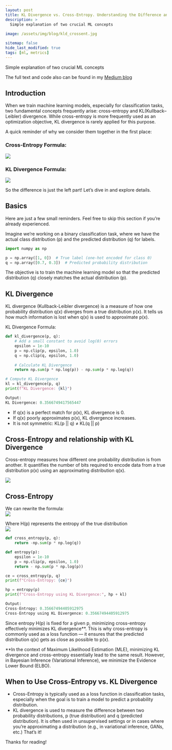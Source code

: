 ```yaml
---
layout: post
title: KL Divergence vs. Cross-Entropy. Understanding the Difference and Similarities
description: >
  Simple explanation of two crucial ML concepts
  
image: /assets/img/blog/kld_crossent.jpg

sitemap: false
hide_last_modified: true
tags: [ml, metrics]
---
```


Simple explanation of two crucial ML concepts

The full text and code also can be found in my [Medium blog](https://medium.com/@katykas/kl-divergence-vs-cross-entropy-understanding-the-difference-and-similarities-9cbc0c796598)

## Introduction
When we train machine learning models, especially for classification tasks, two fundamental concepts frequently arise: cross-entropy and KL(Kullback–Leibler) divergence. While cross-entropy is more frequently used as an optimization objective, KL divergence is rarely applied for this purpose.

A quick reminder of why we consider them together in the first place:

### Cross-Entropy Formula:
![](https://miro.medium.com/v2/resize:fit:828/format:webp/1*lfZ9hhE-5FUxNXQ0_0J7Wg.png)

### KL Divergence Formula:
![](https://miro.medium.com/v2/resize:fit:4800/format:webp/1*xDjm8bNW2dtblCX8_2SnXw.png)

So the difference is just the left part! Let’s dive in and explore details.

## Basics
Here are just a few small reminders. Feel free to skip this section if you’re already experienced.

Imagine we’re working on a binary classification task, where we have the actual class distribution (p) and the predicted distribution (q) for labels.

```python
import numpy as np

p = np.array([1, 0])  # True label (one-hot encoded for class 0)
q = np.array([0.7, 0.3])  # Predicted probability distribution
```

The objective is to train the machine learning model so that the predicted distribution (q) closely matches the actual distribution (p).

## KL Divergence
KL divergence (Kullback-Leibler divergence) is a measure of how one probability distribution q(x) diverges from a true distribution p(x). It tells us how much information is lost when q(x) is used to approximate p(x).


KL Divergence Formula:

```python
def kl_divergence(p, q):
    # Add a small constant to avoid log(0) errors
    epsilon = 1e-10
    p = np.clip(p, epsilon, 1.0)
    q = np.clip(q, epsilon, 1.0)
    
    # Calculate KL Divergence
    return np.sum(p * np.log(p)) - np.sum(p * np.log(q))

# Compute KL Divergence
kl = kl_divergence(p, q)
print(f"KL Divergence: {kl}")
```
```python
Output:
KL Divergence: 0.3566749417565447
```

* If q(x) is a perfect match for p(x), KL divergence is 0.
* If q(x) poorly approximates p(x), KL divergence increases.
* It is not symmetric: KL(p || q) ≠ KL(q || p)

## Cross-Entropy and relationship with KL Divergence
Cross-entropy measures how different one probability distribution is from another. It quantifies the number of bits required to encode data from a true distribution p(x) using an approximating distribution q(x).

![](https://miro.medium.com/v2/resize:fit:828/format:webp/1*lfZ9hhE-5FUxNXQ0_0J7Wg.png)

## Cross-Entropy
We can rewrite the formula:  
![](https://miro.medium.com/v2/resize:fit:1064/format:webp/1*VLVD6X6LNue3zJ7_dSAftw.png)

Where H(p) represents the entropy of the true distribution  
![](https://miro.medium.com/v2/resize:fit:610/format:webp/1*L9_tttKyPckrC4_ssE_nKA.png)

```python
def cross_entropy(p, q):
    return -np.sum(p * np.log(q))

def entropy(p):
    epsilon = 1e-10
    p = np.clip(p, epsilon, 1.0)
    return - np.sum(p * np.log(p))

ce = cross_entropy(p, q)
print(f"Cross-Entropy: {ce}")

hp = entropy(p)
print(f"Cross-Entropy using KL Divergence:", hp + kl)
```

```python
Output:
Cross-Entropy: 0.35667494405912975
Cross-Entropy using KL Divergence: 0.35667494405912975
```

Since entropy H(p) is fixed for a given p, minimizing cross-entropy effectively minimizes KL divergence**. This is why cross-entropy is commonly used as a loss function — it ensures that the predicted distribution q(x) gets as close as possible to p(x).

**In the context of Maximum Likelihood Estimation (MLE), minimizing KL divergence and cross-entropy essentially lead to the same result. However, in Bayesian Inference (Variational Inference), we minimize the Evidence Lower Bound (ELBO).

## When to Use Cross-Entropy vs. KL Divergence
* Cross-Entropy is typically used as a loss function in classification tasks, especially when the goal is to train a model to predict a probability distribution.
* KL divergence is used to measure the difference between two probability distributions, p (true distribution) and q (predicted distribution). It is often used in unsupervised settings or in cases where you’re approximating a distribution (e.g., in variational inference, GANs, etc.)
That’s it!

Thanks for reading!
